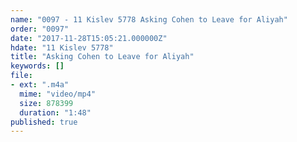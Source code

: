 ```yaml
---
name: "0097 - 11 Kislev 5778 Asking Cohen to Leave for Aliyah"
order: "0097"
date: "2017-11-28T15:05:21.000000Z"
hdate: "11 Kislev 5778"
title: "Asking Cohen to Leave for Aliyah"
keywords: []
file:
- ext: ".m4a"
  mime: "video/mp4"
  size: 878399
  duration: "1:48"
published: true
---
```


